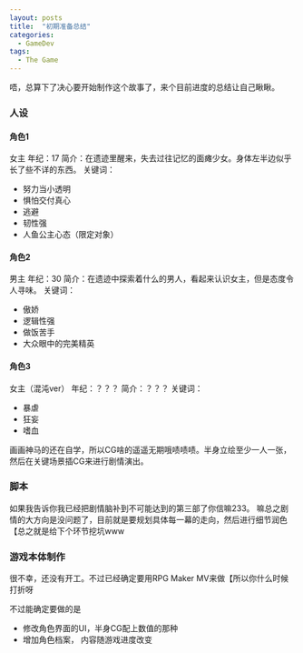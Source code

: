 ```yaml
---
layout: posts
title:  "初期准备总结"
categories: 
  - GameDev
tags: 
  - The Game
---
```

唔，总算下了决心要开始制作这个故事了，来个目前进度的总结让自己瞅瞅。

### 人设
#### 角色1
女主
年纪：17
简介：在遗迹里醒来，失去过往记忆的面瘫少女。身体左半边似乎长了些不详的东西。
关键词：
- 努力当小透明
- 惧怕交付真心
- 逃避
- 韧性强
- 人鱼公主心态（限定对象）

#### 角色2
男主
年纪：30
简介：在遗迹中探索着什么的男人，看起来认识女主，但是态度令人寻味。
关键词：
- 傲娇
- 逻辑性强
- 做饭苦手
- 大众眼中的完美精英

#### 角色3
女主（混沌ver）
年纪：？？？
简介：？？？
关键词：
- 暴虐
- 狂妄
- 嗜血

画画神马的还在自学，所以CG啥的遥遥无期哦啧啧啧。半身立绘至少一人一张，然后在关键场景插CG来进行剧情演出。

### 脚本
如果我告诉你我已经把剧情脑补到不可能达到的第三部了你信嘛233。
嘛总之剧情的大方向是没问题了，目前就是要规划具体每一幕的走向，然后进行细节润色【总之就是给下个环节挖坑www

### 游戏本体制作
很不幸，还没有开工。不过已经确定要用RPG Maker MV来做【所以你什么时候打折呀

不过能确定要做的是
- 修改角色界面的UI，半身CG配上数值的那种
- 增加角色档案， 内容随游戏进度改变